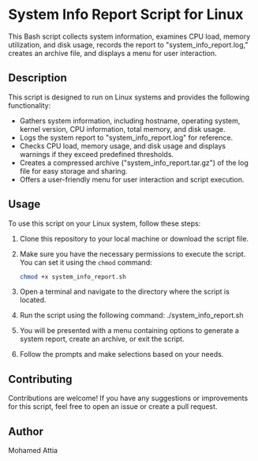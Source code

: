 # System Info Report Script for Linux

This Bash script collects system information, examines CPU load, memory utilization, and disk usage, records the report to "system_info_report.log," creates an archive file, and displays a menu for user interaction.

## Description

This script is designed to run on Linux systems and provides the following functionality:

- Gathers system information, including hostname, operating system, kernel version, CPU information, total memory, and disk usage.
- Logs the system report to "system_info_report.log" for reference.
- Checks CPU load, memory usage, and disk usage and displays warnings if they exceed predefined thresholds.
- Creates a compressed archive ("system_info_report.tar.gz") of the log file for easy storage and sharing.
- Offers a user-friendly menu for user interaction and script execution.

## Usage

To use this script on your Linux system, follow these steps:

1. Clone this repository to your local machine or download the script file.

2. Make sure you have the necessary permissions to execute the script. You can set it using the `chmod` command:
   ```bash
   chmod +x system_info_report.sh
3. Open a terminal and navigate to the directory where the script is located.
4. Run the script using the following command:
   ./system_info_report.sh
5. You will be presented with a menu containing options to generate a system report, create an archive, or exit the script.
6. Follow the prompts and make selections based on your needs.

## Contributing
Contributions are welcome! If you have any suggestions or improvements for this script, feel free to open an issue or create a pull request.

## Author
Mohamed Attia
